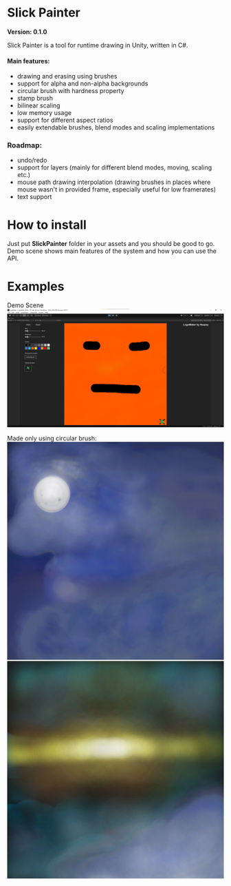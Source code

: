 # Slick Painter
**Version: 0.1.0**

Slick Painter is a tool for runtime drawing in Unity, written in C#.

#### Main features:
 - drawing and erasing using brushes
 - support for alpha and non-alpha backgrounds
 - circular brush with hardness property
 - stamp brush
 - bilinear scaling
 - low memory usage
 - support for different aspect ratios
 - easily extendable brushes, blend modes and scaling implementations

### Roadmap:
 - undo/redo
 - support for layers (mainly for different blend modes, moving, scaling etc.)
 - mouse path drawing interpolation (drawing brushes in places where mouse wasn't in provided frame, especially useful for low framerates)
 - text support

# How to install
Just put **SlickPainter** folder in your assets and you should be good to go.
Demo scene shows main features of the system and how you can use the API.

# Examples
Demo Scene
![Demo Scene](https://github.com/Naspey/LogoMaker/blob/main/img/example-3.png "Demo")

Made only using circular brush:
![Example 2](https://github.com/Naspey/LogoMaker/blob/main/img/example-2.png "Example 2")
![Example 1](https://github.com/Naspey/LogoMaker/blob/main/img/example-1.png "Example 1")

